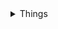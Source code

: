 <details markdown="block"><summary>Things</summary>

  
  

### 1. What does SQL stand for?

  

Structured query language.

  

### 2. What is a relational database?

  

A type of data base that organizes data into oen or more tables, and the tables are related to each other through keys and shared data.

  

### 3. What type of structure does a relational database work with?

  

A tabular structure.

  

### 4. What is a ‘schema’?

  

A logical configuration of data. It is a blueprint of how the database is constructed.

  

### 5. What is a NoSQL database?

  

A non-relational database, which uses a document-oriented, key-value, or graph database model for storage and retrieval of data.

  

### 6. How does it work?

  

By storing data in a non-tabular format that allows for more flexibility and scalability.

  

### 7. What is inside of a MongoDB database?

  

Collections of json documents which can be nested and include arrays, embedded documents, and other data types.

  

### 8. Which is more flexible - SQL or MongoDB? and why.

  

MongoDB is more flexible because it is a non-relational database, which allows for more flexibility and scalability.

  

### 9. What is the disadvantage of a NoSQL database?

  
They often lack the ability to provide transactional consistency and integrity which can lead to data inconsistencies.
  

### 10. What kind of data is a good fit for an SQL database?

  
  Structured data with well defined relationships between entities--financial data, customer records, and inventory managment systems 
  

### 11. Give a real world example.

Retail inventory managment systems that store info about products, prices, and stock levels.

### 12. What kind of data is a good fit a NoSQL database?

  
NoSQL db is good for unstructured to semi structured data like social media feeds, log files, and sensor data. 
  

### 13. Give a real world example.

  
Data stored across multiple servers that has relationships that aren't as well defined.
  

### 14. Which type of database is best for hierarchical data storage?

HDBMS

### 15. Which type of database is best for scalability?

NoSQL are considered best for scalability due to their ability to handle large amounts of unstructured data. 
  

</details>